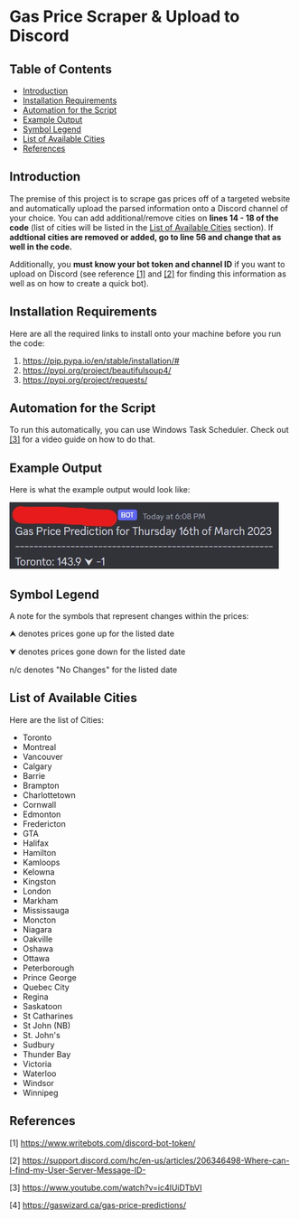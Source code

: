 # Gas Price Scraper & Upload to Discord

## Table of Contents

- [Introduction](#Introduction)
- [Installation Requirements](#Installation-Requirements)
- [Automation for the Script](#Automation-for-the-Script)
- [Example Output](#Example-Output)
- [Symbol Legend](#Symbol-Legend)
- [List of Available Cities](#List-of-Available-Cities)
- [References](#References)

<h2 id="#Introduction">Introduction</h2>

The premise of this project is to scrape gas prices off of a targeted website and automatically upload the parsed information onto a Discord channel of your choice. You can add additional/remove cities on **lines 14 - 18 of the code** (list of cities will be listed in the [List of Available Cities](#List-of-Available-Cities) section). If **addtional cities are removed or added, go to line 56 and change that as well in the code.**

Additionally, you **must know your bot token and channel ID** if you want to upload on Discord (see reference [[1]](#References) and [[2]](#References) for finding this information as well as on how to create a quick bot).

<h2 id="#Installation-Requirements">Installation Requirements</h2>

Here are all the required links to install onto your machine before you run the code:

1. https://pip.pypa.io/en/stable/installation/#
2. https://pypi.org/project/beautifulsoup4/
3. https://pypi.org/project/requests/

<h2 id="#Automation-for-the-Script">Automation for the Script</h2>

To run this automatically, you can use Windows Task Scheduler. Check out [[3]](#References) for a video guide on how to do that.

 <h2 id="#Example-Output">Example Output</h2>

Here is what the example output would look like:

![My Image](images/git-image.jpg)

<h2 id="#Symbol-Legend">Symbol Legend</h2>

A note for the symbols that represent changes within the prices: 

⮝ denotes prices gone up for the listed date

⮟ denotes prices gone down for the listed date

n/c denotes "No Changes" for the listed date

<h2 id="#List-of-Available-Cities">List of Available Cities</h2>

Here are the list of Cities:

- Toronto
- Montreal
- Vancouver
- Calgary
- Barrie
- Brampton
- Charlottetown
- Cornwall
- Edmonton
- Fredericton
- GTA
- Halifax
- Hamilton
- Kamloops
- Kelowna
- Kingston
- London
- Markham
- Mississauga
- Moncton
- Niagara
- Oakville
- Oshawa
- Ottawa
- Peterborough
- Prince George
- Quebec City
- Regina
- Saskatoon
- St Catharines
- St John (NB)
- St. John's
- Sudbury
- Thunder Bay
- Victoria
- Waterloo
- Windsor
- Winnipeg
## References

[1] https://www.writebots.com/discord-bot-token/

[2] https://support.discord.com/hc/en-us/articles/206346498-Where-can-I-find-my-User-Server-Message-ID-

[3] https://www.youtube.com/watch?v=ic4lUiDTbVI

[4] https://gaswizard.ca/gas-price-predictions/
